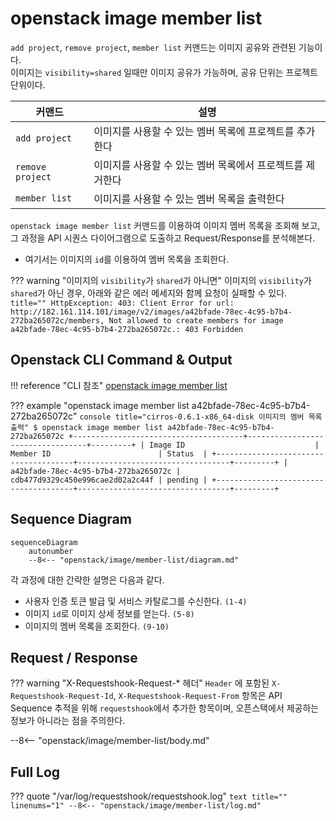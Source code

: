 # openstack image member list

`add project`, `remove project`, `member list` 커맨드는 이미지 공유와 관련된 기능이다.  
이미지는 `visibility=shared` 일때만 이미지 공유가 가능하며, 공유 단위는 프로젝트 단위이다.  

| 커맨드 | 설명 |
| --- | ---- |
| `add project` | 이미지를 사용할 수 있는 멤버 목록에 프로젝트를 추가한다 |
| `remove project` | 이미지를 사용할 수 있는 멤버 목록에서 프로젝트를 제거한다 |
| `member list` | 이미지를 사용할 수 있는 멤버 목록을 출력한다 |

`openstack image member list` 커맨드를 이용하여 이미지 멤버 목록을 조회해 보고, 그 과정을 API 시퀀스 다이어그램으로 도출하고 Request/Response를 분석해본다.  

* 여기서는 이미지의 `id`를 이용하여 멤버 목록을 조회한다.  

??? warning "이미지의 `visibility`가 `shared`가 아니면"
    이미지의 `visibility`가 `shared`가 아닌 경우, 아래와 같은 에러 메세지와 함께 요청이 실패할 수 있다.  
    ``` title=""
    HttpException: 403: Client Error for url: http://182.161.114.101/image/v2/images/a42bfade-78ec-4c95-b7b4-272ba265072c/members, Not allowed to create members for image a42bfade-78ec-4c95-b7b4-272ba265072c.: 403 Forbidden
    ```

## Openstack CLI Command & Output

!!! reference "CLI 참조"
    [openstack image member list](https://docs.openstack.org/python-openstackclient/zed/cli/command-objects/image-v2.html#image-member-list)

??? example "openstack image member list a42bfade-78ec-4c95-b7b4-272ba265072c"
    ``` console title="cirros-0.6.1-x86_64-disk 이미지의 멤버 목록 출력"
    $ openstack image member list a42bfade-78ec-4c95-b7b4-272ba265072c
    +--------------------------------------+----------------------------------+---------+
    | Image ID                             | Member ID                        | Status  |
    +--------------------------------------+----------------------------------+---------+
    | a42bfade-78ec-4c95-b7b4-272ba265072c | cdb477d9329c450e996cae2d02a2c44f | pending |
    +--------------------------------------+----------------------------------+---------+
    ```

## Sequence Diagram

``` mermaid
sequenceDiagram
    autonumber
    --8<-- "openstack/image/member-list/diagram.md"
```

각 과정에 대한 간략한 설명은 다음과 같다.   

- 사용자 인증 토큰 발급 및 서비스 카탈로그를 수신한다. `(1-4)`
- 이미지 `id`로 이미지 상세 정보를 얻는다. `(5-8)`
- 이미지의 멤버 목록을 조회한다. `(9-10)`


## Request / Response

??? warning "X-Requestshook-Request-* 헤더"
    `Header` 에 포함된 `X-Requestshook-Request-Id`, `X-Requestshook-Request-From` 항목은 API Sequence 추적을 위해 `requestshook`에서 추가한 항목이며, 오픈스택에서 제공하는 정보가 아니라는 점을 주의한다.    

--8<-- "openstack/image/member-list/body.md"

## Full Log

??? quote "/var/log/requestshook/requestshook.log"
    ``` text title="" linenums="1"
    --8<-- "openstack/image/member-list/log.md"
    ```
